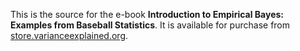 This is the source for the e-book **Introduction to Empirical Bayes: Examples from Baseball Statistics**. It is available for purchase from [store.varianceexplained.org](http://store.varianceexplained.org).
